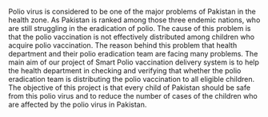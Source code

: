 Polio virus is considered to be one of the major problems of Pakistan in the health zone. As Pakistan is ranked among those three endemic nations, who are still struggling in the eradication of polio. The cause of this problem is that the polio vaccination is not effectively distributed among children who acquire polio vaccination. The reason behind this problem that health department and their polio eradication team are facing many problems. The main aim of our project of Smart Polio vaccination delivery system is to help the health department in checking and verifying that whether the polio eradication team is distributing the polio vaccination to all eligible children. The objective of this project is that every child of Pakistan should be safe from this polio virus and to reduce the number of cases of the children who are affected by the polio virus in Pakistan. 
